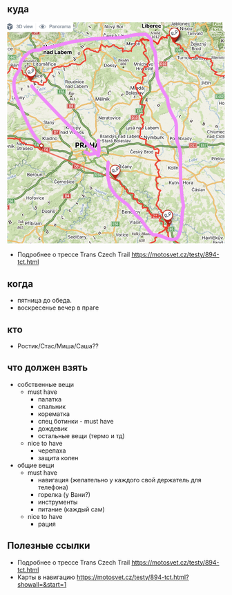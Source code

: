 

## куда

![map](../files/mototrip1.png)

- Подробнее о трессе Trans Czech Trail https://motosvet.cz/testy/894-tct.html

## когда
- пятница до обеда.
- воскресенье вечер в праге
## кто
- Ростик/Стас/Миша/Саша??
## что должен взять
- собственные вещи
	- must have
		- палатка
		- спальник
		- корематка
		- спец ботинки - must have
		- дождевик
		- остальные вещи (термо и тд)
	- nice to have
		- черепаха
		- защита колен
- общие вещи
	- must have
		- навигация (желательно у каждого свой держатель для телефона)
		- горелка (у Вани?)
		- инструменты
		- питание (каждый сам)
	- nice to have
		- рация


## Полезные ссылки 
- Подробнее о трессе Trans Czech Trail https://motosvet.cz/testy/894-tct.html
- Карты в навигацию https://motosvet.cz/testy/894-tct.html?showall=&start=1